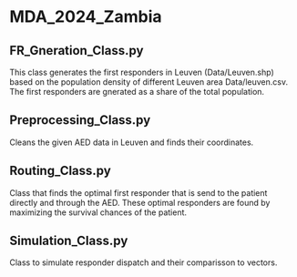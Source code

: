 # MDA_2024_Zambia

## FR_Gneration_Class.py
This class generates the first responders in Leuven (Data/Leuven.shp) based on the population density of different Leuven area Data/leuven.csv. The first responders are gnerated as a share of the total population.

## Preprocessing_Class.py
Cleans the given AED data in Leuven and finds their coordinates.

## Routing_Class.py
Class that finds the optimal first responder that is send to the patient directly and through the AED. These optimal responders are found by maximizing the survival chances of the patient.

## Simulation_Class.py
Class to simulate responder dispatch and their comparisson to vectors. 

